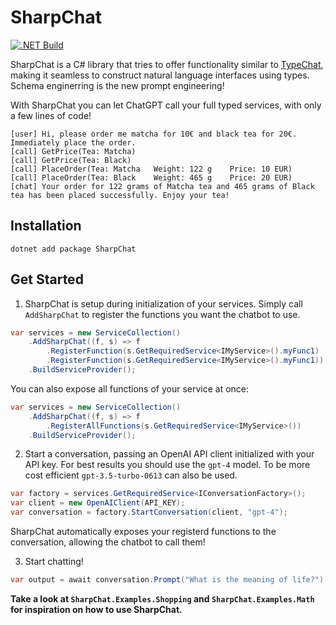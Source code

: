# SharpChat
[![.NET Build](https://github.com/everharder/SharpChat/actions/workflows/dotnet-build.yml/badge.svg?branch=main)](https://github.com/everharder/SharpChat/actions/workflows/dotnet-build.yml)

SharpChat is a C# library that tries to offer functionality similar to [TypeChat](https://github.com/microsoft/TypeChat), making it seamless to construct natural language interfaces using types.
Schema enginerring is the new prompt engineering!

With SharpChat you can let ChatGPT call your full typed services, with only a few lines of code!

```
[user] Hi, please order me matcha for 10€ and black tea for 20€. Immediately place the order.    
[call] GetPrice(Tea: Matcha)
[call] GetPrice(Tea: Black)
[call] PlaceOrder(Tea: Matcha   Weight: 122 g    Price: 10 EUR)
[call] PlaceOrder(Tea: Black    Weight: 465 g    Price: 20 EUR)
[chat] Your order for 122 grams of Matcha tea and 465 grams of Black tea has been placed successfully. Enjoy your tea!
```

## Installation

```
dotnet add package SharpChat
```

## Get Started

1. SharpChat is setup during initialization of your services.
Simply call `AddSharpChat` to register the functions you want the chatbot to use.

```csharp
var services = new ServiceCollection()
    .AddSharpChat((f, s) => f
        .RegisterFunction(s.GetRequiredService<IMyService>().myFunc1)
        .RegisterFunction(s.GetRequiredService<IMyService>().myFunc1))
    .BuildServiceProvider();
```

You can also expose all functions of your service at once:

```csharp
var services = new ServiceCollection()
    .AddSharpChat((f, s) => f
        .RegisterAllFunctions(s.GetRequiredService<IMyService>())
    .BuildServiceProvider();
```

2. Start a conversation, passing an OpenAI API client initialized with your API key.
For best results you should use the `gpt-4` model. To be more cost efficient `gpt-3.5-turbo-0613` can also be used.

```csharp
var factory = services.GetRequiredService<IConversationFactory>();
var client = new OpenAIClient(API_KEY);
var conversation = factory.StartConversation(client, "gpt-4");
```

SharpChat automatically exposes your registerd functions to the conversation, allowing the chatbot to call them!

3. Start chatting!

```csharp
var output = await conversation.Prompt("What is the meaning of life?");
```

**Take a look at `SharpChat.Examples.Shopping` and `SharpChat.Examples.Math` for inspiration on how to use SharpChat.**
